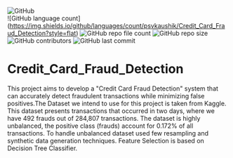 ![GitHub](https://img.shields.io/github/license/psvkaushik/Credit_Card_Fraud_Detection?color=brightgreen&style=flat)<br/>
![GitHub language count] (https://img.shields.io/github/languages/count/psvkaushik/Credit_Card_Fraud_Detection?style=flat) ![GitHub repo file count](https://img.shields.io/github/directory-file-count/psvkaushik/Credit_Card_Fraud_Detection?style=flat) ![GitHub repo size](https://img.shields.io/github/repo-size/psvkaushik/Credit_Card_Fraud_Detection?style=flat) <br/>
![GitHub contributors](https://img.shields.io/github/contributors/psvkaushik/Credit_Card_Fraud_Detection?color=brightgreen&style=flat) ![GitHub last commit](https://img.shields.io/github/last-commit/psvkaushik/Credit_Card_Fraud_Detection?style=flat)







# Credit_Card_Fraud_Detection

This project aims to develop a "Credit Card Fraud Detection" system that can accurately detect fraudulent transactions while minimizing false positives.The Dataset we intend to use for this project is taken from Kaggle. This dataset presents transactions that occurred in two days, where we have 492 frauds out of 284,807 transactions. The dataset is highly unbalanced, the positive class (frauds) account for 0.172% of all transactions. To handle unbalanced dataset used few resampling and synthetic data generation techniques. Feature Selection is based on Decision Tree Classifier.



